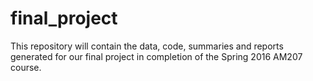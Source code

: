 # final_project
This repository will contain the data, code, summaries and reports generated for our final project in completion of the Spring 2016 AM207 course.
